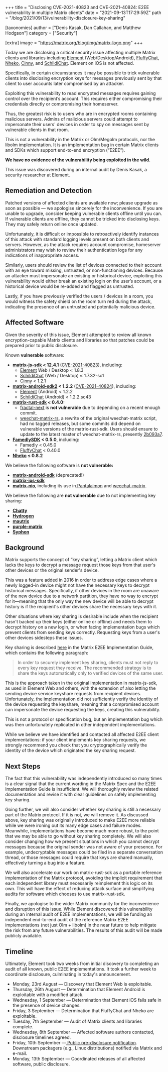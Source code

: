 +++
title = "Disclosing CVE-2021-40823 and CVE-2021-40824: E2EE vulnerability in multiple Matrix clients"
date = "2021-09-13T17:29:59Z"
path = "/blog/2021/09/13/vulnerability-disclosure-key-sharing"

[taxonomies]
author = ["Denis Kasak, Dan Callahan, and Matthew Hodgson"]
category = ["Security"]

[extra]
image = "https://matrix.org/blog/img/matrix-logo.png"
+++

Today we are disclosing a critical security issue affecting multiple Matrix clients and libraries including [Element](https://element.io/) (Web/Desktop/Android), [FluffyChat](https://fluffychat.im/), [Nheko](https://nheko-reborn.github.io/), [Cinny](https://cinny.in/), and [SchildiChat](https://schildi.chat/). Element on iOS is not affected.

Specifically, in certain circumstances it may be possible to trick vulnerable clients into disclosing encryption keys for messages previously sent by that client to user accounts later compromised by an attacker.

Exploiting this vulnerability to read encrypted messages requires gaining control over the recipient’s account. This requires either compromising their credentials directly or compromising their homeserver.

Thus, the greatest risk is to users who are in encrypted rooms containing malicious servers. Admins of malicious servers could attempt to impersonate their users' devices in order to spy on messages sent by vulnerable clients in that room.

This is not a vulnerability in the Matrix or Olm/Megolm protocols, nor the libolm implementation. It is an implementation bug in certain Matrix clients and SDKs which support end-to-end encryption (“E2EE”).

**We have no evidence of the vulnerability being exploited in the wild**.

This issue was discovered during an internal audit by Denis Kasak, a security researcher at Element.

## Remediation and Detection

Patched versions of affected clients are available now; please upgrade as soon as possible — we apologise sincerely for the inconvenience. If you are unable to upgrade, consider keeping vulnerable clients offline until you can. If vulnerable clients are offline, they cannot be tricked into disclosing keys. They may safely return online once updated.

Unfortunately, it is difficult or impossible to retroactively identify instances of this attack with standard logging levels present on both clients and servers. However, as the attack requires account compromise, homeserver administrators may wish to review their authentication logs for any indications of inappropriate access.

Similarly, users should review the list of devices connected to their account with an eye toward missing, untrusted, or non-functioning devices. Because an attacker must impersonate an existing or historical device, exploiting this vulnerability would either break an existing login on the user’s account, or a historical device would be re-added and flagged as untrusted.

Lastly, if you have previously verified the users / devices in a room, you would witness the safety shield on the room turn red during the attack, indicating the presence of an untrusted and potentially malicious device.

## Affected Software

Given the severity of this issue, Element attempted to review all known encryption-capable Matrix clients and libraries so that patches could be prepared prior to public disclosure.

Known **vulnerable** software:

  * **[matrix-js-sdk](https://github.com/matrix-org/matrix-js-sdk) < 12.4.1** ([CVE-2021-40823](https://cve.mitre.org/cgi-bin/cvename.cgi?name=CVE-2021-40823)), including:
    * [Element](https://element.io/) Web / Desktop &lt; 1.8.3
    * [SchildiChat](https://schildi.chat/) (Web / Desktop) ≤ 1.7.32-sc1
    * [Cinny](https://cinny.in/) < 1.2.1
  * **[matrix-android-sdk2](https://github.com/matrix-org/matrix-android-sdk2) < 1.2.2** ([CVE-2021-40824](https://cve.mitre.org/cgi-bin/cvename.cgi?name=CVE-2021-40824)), including:
    * [Element](https://element.io/) (Android) < 1.2.2
    * [SchildiChat](https://schildi.chat/) (Android) < 1.2.2.sc43
  * **[matrix-rust-sdk](https://github.com/matrix-org/matrix-rust-sdk) < 0.4.0:**
    * [fractal-next](https://gitlab.gnome.org/GNOME/fractal/-/tree/fractal-next) is **not vulnerable** due to depending on a recent enough commit.
    * [weechat-matrix-rs](https://github.com/poljar/weechat-matrix-rs/), a rewrite of the original weechat-matrix script, had no tagged releases, but some commits did depend on vulnerable versions of the matrix-rust-sdk. Users should ensure to update to the latest master of weechat-matrix-rs, presently [2b093a7](https://github.com/poljar/weechat-matrix-rs/commit/2b093a7ff1c75650467d61335b90e4a6ce1fa210).
  * **[FamedlySDK](https://gitlab.com/famedly/company/frontend/famedlysdk) < 0.5.0**, including:
    * Famedly < 0.45.0
    * [FluffyChat](https://fluffychat.im/) < 0.40.0
  * **[Nheko](https://nheko-reborn.github.io/) ≤ 0.8.2**

We believe the following software is **not vulnerable:**

  * **[matrix-android-sdk](https://github.com/matrix-org/matrix-android-sdk)** (deprecated!)
  * **[matrix-ios-sdk](https://github.com/matrix-org/matrix-ios-sdk)**
  * **[matrix-nio](https://github.com/poljar/matrix-nio)**, including its use in[ Pantalaimon](https://github.com/matrix-org/pantalaimon) and [weechat-matrix](https://github.com/poljar/weechat-matrix).

We believe the following are **not vulnerable** due to not implementing key sharing:
  * **[Chatty](https://source.puri.sm/Librem5/chatty/-/tree/master/src/matrix)**
  * **[Hydrogen](https://github.com/vector-im/hydrogen-web/tree/master/src/matrix)**
  * **[mautrix](https://github.com/mautrix/go)**
  * **[purple-matrix](https://github.com/matrix-org/purple-matrix)**
  * **[Syphon](https://github.com/syphon-org/syphon)**

## Background

Matrix supports the concept of “key sharing”, letting a Matrix client which lacks the keys to decrypt a message request those keys from that user's other devices or the original sender's device.

This was a feature added in 2016 in order to address edge cases where a newly logged-in device might not have the necessary keys to decrypt historical messages.  Specifically, if other devices in the room are unaware of the new device due to a network partition, they have no way to encrypt for it—meaning that the only way the new device will be able to decrypt history is if the recipient's other devices share the necessary keys with it.

Other situations where key sharing is desirable include when the recipient hasn't backed up their keys (either online or offline) and needs them to decrypt history on a new login, or when facing implementation bugs which prevent clients from sending keys correctly. Requesting keys from a user's other devices sidesteps these issues.

Key sharing is described [here](https://matrix.org/docs/guides/end-to-end-encryption-implementation-guide#key-sharing) in the Matrix E2EE Implementation Guide, which contains the following paragraph:

> In order to securely implement key sharing, clients must not reply to every key request they receive. The recommended strategy is to share the keys automatically only to verified devices of the same user. 

This is the approach taken in the original implementation in matrix-js-sdk, as used in Element Web and others, with the extension of also letting the sending device service keyshare requests from recipient devices.  Unfortunately, the implementation did not sufficiently verify the identity of the device requesting the keyshare, meaning that a compromised account can impersonate the device requesting the keys, creating this vulnerability.

This is not a protocol or specification bug, but an implementation bug which was then unfortunately replicated in other independent implementations.

While we believe we have identified and contacted all affected E2EE client implementations: if your client implements key sharing requests, we strongly recommend you check that you cryptographically verify the identity of the device which originated the key sharing request.

## Next Steps

The fact that this vulnerability was independently introduced so many times is a clear signal that the current wording in the Matrix Spec and the E2EE Implementation Guide is insufficient. We will thoroughly review the related documentation and revise it with clear guidelines on safely implementing key sharing.

Going further, we will also consider whether key sharing is still a necessary part of the Matrix protocol. If it is not, we will remove it. As discussed above, key sharing was originally introduced to make E2EE more reliable while we were ironing out its many edge cases and failure modes. Meanwhile, implementations have become much more robust, to the point that we may be able to go without key sharing completely. We will also consider changing how we present situations in which you cannot decrypt messages because the original sender was not aware of your presence. For example, undecryptable messages could be filed in a separate conversation thread, or those messages could require that keys are shared manually, effectively turning a bug into a feature.

We will also accelerate our work on matrix-rust-sdk as a portable reference implementation of the Matrix protocol, avoiding the implicit requirement that each independent library must necessarily reimplement this logic on its own. This will have the effect of reducing attack surface and simplifying audits for software which chooses to use matrix-rust-sdk.

Finally, we apologise to the wider Matrix community for the inconvenience and disruption of this issue.  While Element discovered this vulnerability during an internal audit of E2EE implementations, we will be funding an independent end-to-end audit of the reference Matrix E2EE implementations (not just Olm + libolm) in the near future to help mitigate the risk from any future vulnerabilities. The results of this audit will be made publicly available.

## Timeline

Ultimately, Element took two weeks from initial discovery to completing an audit of all known, public E2EE implementations. It took a further week to coordinate disclosure, culminating in today's announcement.

  * Monday, 23rd August — Discovery that Element Web is exploitable.
  * Thursday, 26th August — Determination that Element Android is exploitable with a modified attack.
  * Wednesday, 1 September — Determination that Element iOS fails safe in the presence of device changes.
  * Friday, 3 September — Determination that FluffyChat and Nheko are exploitable.
  * Tuesday, 7th September — Audit of Matrix clients and libraries complete.
  * Wednesday, 8th September — Affected software authors contacted, disclosure timelines agreed.
  * Friday, 10th September —[ Public pre-disclosure notification](https://matrix.org/blog/2021/09/10/pre-disclosure-upcoming-critical-fix-for-several-popular-matrix-clients). Downstream packagers (e.g., Linux distributions) notified via Matrix and e-mail.
  * Monday, 13th September — Coordinated releases of all affected software, public disclosure.
